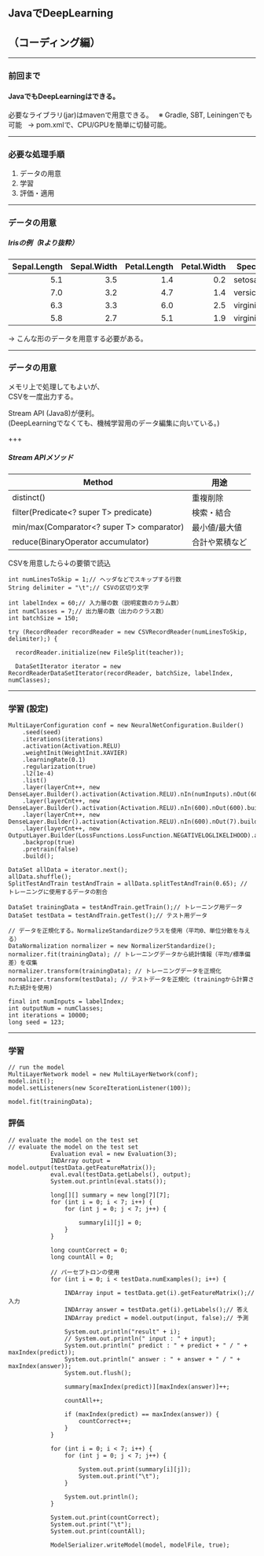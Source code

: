 ## JavaでDeepLearning
## （コーディング編）

---
### 前回まで
#### JavaでもDeepLearningはできる。
必要なライブラリ(jar)はmavenで用意できる。  
※ Gradle, SBT, Leiningenでも可能   
-> pom.xmlで、CPU/GPUを簡単に切替可能。  

---
### 必要な処理手順
1. データの用意
2. 学習
3. 評価・適用

---
### データの用意
##### Irisの例（Rより抜粋）
|Sepal.Length|Sepal.Width|Petal.Length|Petal.Width|Species|
|--:|--:|--:|--:|--|
|5.1|3.5|1.4|0.2|setosa|
|7.0|3.2|4.7|1.4|versicolor|
|6.3|3.3|6.0|2.5|virginica|
|5.8|2.7|5.1|1.9|virginica|

-> こんな形のデータを用意する必要がある。

---
### データの用意
メモリ上で処理してもよいが、   
CSVを一度出力する。  




Stream API (Java8)が便利。   
(DeepLearningでなくても、機械学習用のデータ編集に向いている。)

+++
##### Stream APIメソッド
|Method|用途|
|--|--|
|distinct()|重複削除|
|filter(Predicate<? super T> predicate)|検索・結合|
|min/max(Comparator<? super T> comparator)|最小値/最大値|
|reduce(BinaryOperator<T> accumulator)|合計や累積など|

CSVを用意したら↓の要領で読込
```
int numLinesToSkip = 1;// ヘッダなどでスキップする行数
String delimiter = "\t";// CSVの区切り文字

int labelIndex = 60;// 入力層の数（説明変数のカラム数）
int numClasses = 7;// 出力層の数（出力のクラス数）
int batchSize = 150;

try (RecordReader recordReader = new CSVRecordReader(numLinesToSkip, delimiter);) {

  recordReader.initialize(new FileSplit(teacher));

  DataSetIterator iterator = new RecordReaderDataSetIterator(recordReader, batchSize, labelIndex, numClasses);

```

---
### 学習 (設定)
```
MultiLayerConfiguration conf = new NeuralNetConfiguration.Builder()
    .seed(seed)
    .iterations(iterations)
    .activation(Activation.RELU)
    .weightInit(WeightInit.XAVIER)
    .learningRate(0.1)
    .regularization(true)
    .l2(1e-4)
    .list()
    .layer(layerCnt++, new DenseLayer.Builder().activation(Activation.RELU).nIn(numInputs).nOut(600).build())
    .layer(layerCnt++, new DenseLayer.Builder().activation(Activation.RELU).nIn(600).nOut(600).build())
    .layer(layerCnt++, new DenseLayer.Builder().activation(Activation.RELU).nIn(600).nOut(7).build())
    .layer(layerCnt++, new OutputLayer.Builder(LossFunctions.LossFunction.NEGATIVELOGLIKELIHOOD).activation(Activation.SOFTMAX).nIn(7).nOut(outputNum).build())
    .backprop(true)
    .pretrain(false)
    .build();
```

```
DataSet allData = iterator.next();
allData.shuffle();
SplitTestAndTrain testAndTrain = allData.splitTestAndTrain(0.65); // トレーニングに使用するデータの割合

DataSet trainingData = testAndTrain.getTrain();// トレーニング用データ
DataSet testData = testAndTrain.getTest();// テスト用データ

// データを正規化する。NormalizeStandardizeクラスを使用（平均0、単位分散を与える）
DataNormalization normalizer = new NormalizerStandardize();
normalizer.fit(trainingData); // トレーニングデータから統計情報（平均/標準偏差）を収集
normalizer.transform(trainingData); // トレーニングデータを正規化
normalizer.transform(testData); // テストデータを正規化 (trainingから計算された統計を使用)

final int numInputs = labelIndex;
int outputNum = numClasses;
int iterations = 10000;
long seed = 123;
```

---
### 学習
```
// run the model
MultiLayerNetwork model = new MultiLayerNetwork(conf);
model.init();
model.setListeners(new ScoreIterationListener(100));

model.fit(trainingData);
```

### 評価
```
// evaluate the model on the test set
// evaluate the model on the test set
			Evaluation eval = new Evaluation(3);
			INDArray output = model.output(testData.getFeatureMatrix());
			eval.eval(testData.getLabels(), output);
			System.out.println(eval.stats());

			long[][] summary = new long[7][7];
			for (int i = 0; i < 7; i++) {
				for (int j = 0; j < 7; j++) {

					summary[i][j] = 0;
				}
			}

			long countCorrect = 0;
			long countAll = 0;

			// パーセプトロンの使用
			for (int i = 0; i < testData.numExamples(); i++) {

				INDArray input = testData.get(i).getFeatureMatrix();// 入力
				INDArray answer = testData.get(i).getLabels();// 答え
				INDArray predict = model.output(input, false);// 予測

				System.out.println("result" + i);
				// System.out.println(" input : " + input);
				System.out.println(" predict : " + predict + " / " + maxIndex(predict));
				System.out.println(" answer : " + answer + " / " + maxIndex(answer));
				System.out.flush();

				summary[maxIndex(predict)][maxIndex(answer)]++;

				countAll++;

				if (maxIndex(predict) == maxIndex(answer)) {
					countCorrect++;
				}
			}

			for (int i = 0; i < 7; i++) {
				for (int j = 0; j < 7; j++) {

					System.out.print(summary[i][j]);
					System.out.print("\t");
				}

				System.out.println();
			}

			System.out.print(countCorrect);
			System.out.print("\t");
			System.out.print(countAll);

			ModelSerializer.writeModel(model, modelFile, true);
```
